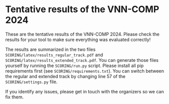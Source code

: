# Tentative results of the VNN-COMP 2024

These are the tentative results of the VNN-COMP 2024. Please check the results for your tool to make sure everything was evaluated correctly!

The results are summarized in the two files `SCORING/latex/results_regular_track.pdf` and `SCORING/latex/results_extended_track.pdf`. You can generate those files yourself by running the `SCORING/run.py` script. Please install all pip requirements first (see `SCORING/requirements.txt`).
You can switch between the regular and extended track by changing line 57 of the `SCORING/settings.py` file.

If you identify any issues, please get in touch with the organizers so we can fix them.